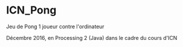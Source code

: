 # ICN_Pong
Jeu de Pong 1 joueur contre l'ordinateur

Décembre 2016, en Processing 2 (Java) dans le cadre du cours d'ICN

